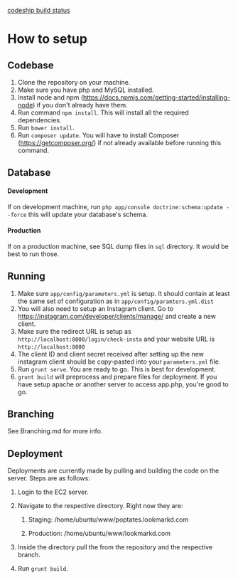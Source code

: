 [codeship build status](https://codeship.com/projects/9b1d5190-b7c9-0133-ab74-4a886ebdee0b/status?branch=development)
# How to setup


## Codebase

1. Clone the repository on your machine.
1. Make sure you have php and MySQL installed.
1. Install node and npm (https://docs.npmjs.com/getting-started/installing-node) if you don't already have them.
1. Run command `npm install`. This will install all the required dependencies.
1. Run `bower install`.
1. Run `composer update`. You will have to install Composer (https://getcomposer.org/) if not already available before running this command.

## Database

#### Development

If on development machine, run `php app/console doctrine:schema:update --force` this will update your database's schema.

#### Production

If on a production machine, see SQL dump files in `sql` directory. It would be best to run those.

## Running

1. Make sure `app/config/parameters.yml` is setup. It should contain at least the same set of configuration as in `app/config/paramters.yml.dist`
1. You will also need to setup an Instagram client.  Go to https://instagram.com/developer/clients/manage/ and create a new client.
1. Make sure the redirect URL is setup as ` http://localhost:8000/login/check-insta ` and your website URL is  ` http://localhost:8000 `
1. The client ID and client secret received after setting up the new instagram client should be copy-pasted into your `parameters.yml` file. 
1. Run `grunt serve`. You are ready to go. This is best for development.
1. `grunt build` will preprocess and prepare files for deployment. If you have setup apache or another server to access app.php, you're good to go.


## Branching

See Branching.md for more info.


## Deployment

Deployments are currently made by pulling and building the code on the server. Steps are as follows:

1. Login to the EC2 server.
1. Navigate to the respective directory. Right now they are:
	1. Staging: /home/ubuntu/www/poptates.lookmarkd.com

    1. Production: /home/ubuntu/www/lookmarkd.com
    
1. Inside the directory pull the from the repository and the respective branch. 

1. Run `grunt build`. 